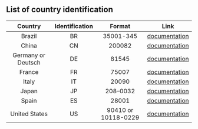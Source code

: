## List of country identification

| Country | Identification | Format | Link |
|:-------:|:------------:|:-----------:|:-----------:|
| Brazil | BR | 35001-345 | [documentation](http://www.upu.int/fileadmin/documentsFiles/activities/addressingUnit/braEn.pdf) |
| China | CN | 200082 | [documentation](http://www.upu.int/fileadmin/documentsFiles/activities/addressingUnit/chnEn.pdf) |
| Germany or Deutsch | DE | 81545 | [documentation](http://www.upu.int/fileadmin/documentsFiles/activities/addressingUnit/deuEn.pdf) |
| France | FR | 75007 | [documentation](http://www.upu.int/fileadmin/documentsFiles/activities/addressingUnit/fraEn.pdf) |
| Italy | IT | 20090 | [documentation](http://www.upu.int/fileadmin/documentsFiles/activities/addressingUnit/itaEn.pdf) |
| Japan | JP | 208–0032 | [documentation](http://www.upu.int/fileadmin/documentsFiles/activities/addressingUnit/jpnEn.pdf) |
| Spain | ES | 28001 | [documentation](http://www.upu.int/fileadmin/documentsFiles/activities/addressingUnit/espEn.pdf) |
| United States | US | 90410 or 10118-0229 | [documentation](http://www.upu.int/fileadmin/documentsFiles/activities/addressingUnit/usaEn.pdf) |
